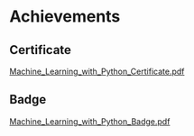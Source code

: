 

# Achievements
## Certificate
[Machine_Learning_with_Python_Certificate.pdf](https://prod-files-secure.s3.us-west-2.amazonaws.com/03e82b26-cccb-4906-bb56-adabcbdc0655/0f35a87e-0c16-48ac-af62-4e4cc34c6a19/Machine_Learning_with_Python_Certificate.pdf?X-Amz-Algorithm=AWS4-HMAC-SHA256&X-Amz-Content-Sha256=UNSIGNED-PAYLOAD&X-Amz-Credential=AKIAT73L2G45FSPPWI6X%2F20250106%2Fus-west-2%2Fs3%2Faws4_request&X-Amz-Date=20250106T141358Z&X-Amz-Expires=3600&X-Amz-Signature=61d8751fda9ae2dbcb8d130eb1a99a9b1c4272d563a03d58082e9b794867b09c&X-Amz-SignedHeaders=host&x-id=GetObject)
## Badge
[Machine_Learning_with_Python_Badge.pdf](https://prod-files-secure.s3.us-west-2.amazonaws.com/03e82b26-cccb-4906-bb56-adabcbdc0655/ff622a22-73d6-44e3-9c7b-e89a8e61b7aa/Machine_Learning_with_Python_Badge.pdf?X-Amz-Algorithm=AWS4-HMAC-SHA256&X-Amz-Content-Sha256=UNSIGNED-PAYLOAD&X-Amz-Credential=AKIAT73L2G45FSPPWI6X%2F20250106%2Fus-west-2%2Fs3%2Faws4_request&X-Amz-Date=20250106T141358Z&X-Amz-Expires=3600&X-Amz-Signature=da64bcf0fea3c17ad3e6116dba72d5567aa087121b86988ae8b84a641536dcf4&X-Amz-SignedHeaders=host&x-id=GetObject)